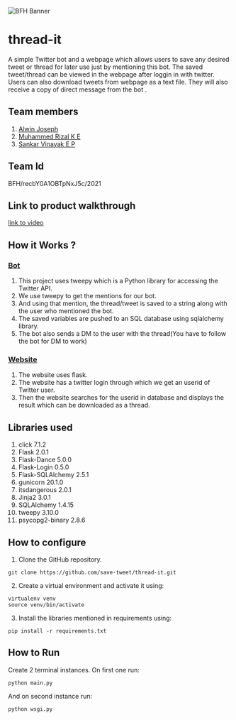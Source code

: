 ![BFH Banner](https://trello-attachments.s3.amazonaws.com/542e9c6316504d5797afbfb9/542e9c6316504d5797afbfc1/39dee8d993841943b5723510ce663233/Frame_19.png)
# thread-it
A simple Twitter bot and a webpage which allows users to save any desired tweet or thread for later use just by mentioning this bot. The saved tweet/thread can be viewed in the webpage after loggin in with twitter. Users can also download tweets from webpage as a text file. They will also receive a copy of direct message from the bot .
## Team members
1. [Alwin Joseph](https://github.com/alwin48)
2. [Muhammed Rizal K E](https://github.com/MUHAMMEDRIZALKE)
3. [Sankar Vinayak E P](https://github.com/sankarvinayak)
## Team Id
BFH/recbY0A1OBTpNxJ5c/2021
## Link to product walkthrough
[link to video](https://www.loom.com/share/2740959bdf1b49f4a765955c6176454c)
## How it Works ?
### [Bot](https://twitter.com/savethread)
1. This project uses tweepy which is a Python library for accessing the Twitter API.
2. We use tweepy to get the mentions for our bot.
3. And using that mention, the thread/tweet is saved to a string along with the user who mentioned the bot.
4. The saved variables are pushed to an SQL database using sqlalchemy library.
5. The bot also sends a DM to the user with the thread(You have to follow the bot for DM to work)
### [Website](https://savethredit.herokuapp.com/)
1. The website uses flask.
2. The website has a twitter login through which we get an userid of Twitter user.
3. Then the website searches for the userid in database and displays the result which can be downloaded as a thread.
## Libraries used
1. click 7.1.2
2. Flask 2.0.1
3. Flask-Dance 5.0.0
4. Flask-Login 0.5.0
5. Flask-SQLAlchemy 2.5.1
6. gunicorn 20.1.0
7. itsdangerous 2.0.1
8. Jinja2 3.0.1
9. SQLAlchemy 1.4.15
10. tweepy 3.10.0
11. psycopg2-binary 2.8.6
## How to configure
1. Clone the GitHub repository.
  ``` 
  git clone https://github.com/save-tweet/thread-it.git
  ```
2. Create a virtual environment and activate it using:
  ``` 
  virtualenv venv
  source venv/bin/activate
  ```
3. Install the libraries mentioned in requirements using:
  ``` 
  pip install -r requirements.txt
  ```
## How to Run
Create 2 terminal instances. 
On first one run:
```
python main.py
```
And on second instance run:
```
python wsgi.py
```
